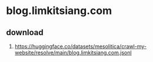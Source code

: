 # blog.limkitsiang.com

## download

1. https://huggingface.co/datasets/mesolitica/crawl-my-website/resolve/main/blog.limkitsiang.com.jsonl